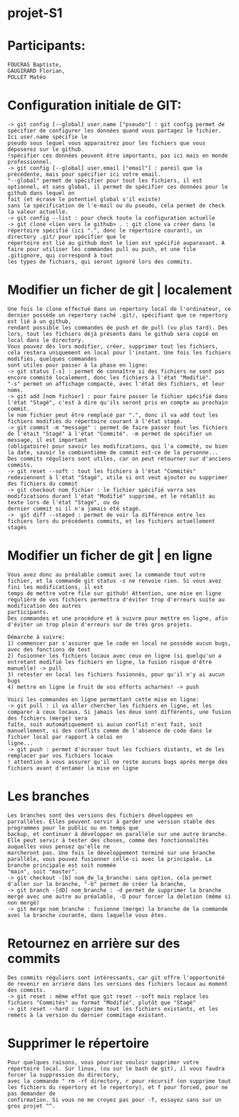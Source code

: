 # projet-S1

# Participants:
	FOUCRAS Baptiste,
	GAUGIRARD Florian,
	POLLET Matéo

# Configuration initiale de GIT:
	-> git config [--global] user.name ["pseudo"] : git config permet de spécifier de configurer les données quand vous partagez le fichier. Ici user.name spécifie le
	pseudo sous lequel vous apparaitrez pour les fichiers que vous déposerez sur le github.
	!spécifier ces données peuvent être importants, pas ici mais en monde professionnel.
	-> git config [--global] user.email ["email"] : pareil que la précédente, mais pour spécifier ici votre email.
	"--global" permet de spécifier pour tout les fichiers, il est optionnel, et sans global, il permet de spécifier ces données pour le github dans lequel on 
	fait (et écrase le potentiel global s'il existe)
	sans la spécification de l'e-mail ou du pseudo, cela permet de check la valeur actuelle.
	-> git config --list : pour check toute la configuration actuelle
	-> git clone <lien vers le github> . : git clone va créer dans le répertoire spécifié (ici ".", donc le répertoire courant), un directory .git/ pour spécifier que le
	répertoire est lié au github dont le lien est spécifié auparavant. A faire pour utiliser les commandes pull ou push, et une file .gitignore, qui correspond à tout
	les types de fichiers, qui seront ignoré lors des commits.

# Modifier un ficher de git | localement
	Une fois le clone effectué dans un repertory local de l'ordinateur, ce dernier possède un repertory caché .git/, spécifiant que ce repertory est lié à un github,
	rendant possible les commandes de push et de pull (vu plus tard). Dès lors, tout les fichiers déjà présents dans le github sera copié en local dans le directory.
	Vous pouvez dès lors modifier, créer, supprimer tout les fichiers, cela restera uniquement en local pour l'instant. Une fois les fichiers modifiés, quelques commandes
	sont utiles pour passer à la phase en ligne:
	-> git status [-s] : permet de connaître si des fichiers ne sont pas encore commité localement, donc les fichiers à l'état "Modifié".
	"-s" permet un affichage compacté, avec l'état des fichiers, et leur noms.
	-> git add [nom fichier] : pour faire passer le fichier spécifié dans l'état "Stagé", c'est à dire qu'ils seront pris en compte au prochain commit.
	le nom fichier peut être remplacé par ".", donc il va add tout les fichiers modifiés du répertoire courant à l'état stagé.
	-> git commit -m "message" : permet de faire passer tout les fichiers de l'était "Stagé" à l'état "Commité". -m permet de spécifier un message, il est important
	(obligatoire) pour savoir les modifications, qui l'a commité, ou bien la date, savoir le combientième de commit est-ce de la personne...
	Des commits réguliers sont utiles, car on peut retourner sur d'anciens commits.
	-> git reset --soft : tout les fichiers à l'état "Commités" redeviennent à l'état "Stagé", utile si ont veut ajouter ou supprimer des fichiers du commit
	-> git checkout nom_fichier : le fichier spécifié verra ses modifications durant l'état "Modifié" supprimé, et le rétablit au texte lors de l'état "Stagé", ou du
	dernier commit si il n'a jamais été stagé.
	->  git diff --staged : permet de voir la différence entre les fichiers lors du précédents commits, et les fichiers actuellement stagés

# Modifier un ficher de git | en ligne
	Vous avez donc au préalable commit avec la commande tout votre fichier, et la commande git status -s ne renvoie rien. Si vous avez fini les modifications, il est
	temps de mettre votre file sur github! Attention, une mise en ligne régulière de vos fichiers permettra d'éviter trop d'erreurs suite au modification des autres
	participants.
	Des commandes et une procédure et à suivre pour mettre en ligne, afin d'éviter un trop plein d'erreurs sur de très gros projets.
	
	Démarche à suivre:
	1) commencer par s'assurer que le code en local ne possède aucun bugs, avec des fonctions de test
	2) fusionner les fichiers locaux avec ceux en ligne (si quelqu'un a entretant modifié les fichiers en ligne, la fusion risque d'être manuelle) -> pull
	3) retester en local les fichiers fusionnés, pour qu'il n'y ai aucun bugs
	4) mettre en ligne le fruit de vos efforts acharnés! -> push
	
	Voici les commandes en ligne permettant cette mise en ligne:
	-> git pull : il va aller chercher les fichiers en ligne, et les comparer à ceux locaux. Si jamais les deux sont différents, une fusion des fichiers (merge) sera
	faîte, soit automatiquement si aucun conflit n'est fait, soit manuellement, si des conflits comme de l'absence de code dans le fichier local par rapport à celui en
	ligne...
	-> git push : permet d'écraser tout les fichiers distants, et de les remplacer par vos fichiers locaux
	! attention à vous assurer qu'il ne reste aucuns bugs après merge des fichiers avant d'entamer la mise en ligne

# Les branches
	Les branches sont des versions des fichiers développées en parrallèles. Elles peuvent servir à garder une version stable des programmes pour le public ou en temps que
	backup, et continuer à développer en parallèle sur une autre branche. Elle peut servir à tester des choses, comme des fonctionnalités auquelles vous pensez qu'elle ne
	marcheront pas. Une fois le développement terminé sur une branche parallèle, vous pouvez fusionner celle-ci avec la principale. La branche principale est soit nommée 
	"main", soit "master".
	-> git checkout -[b] nom_de_la_branche: sans option, cela permet d'aller sur la branche, "-b" permet de créer la branche,
	-> git branch -[dD] nom_branche : -d permet de supprimer la branche mergé avec une autre au préalable, -D pour forcer la deletion (même si non mergé)
	-> git merge nom_branche : fusionne (merge) la branche de la commande avec la branche courante, dans laquelle vous êtes.

# Retournez en arrière sur des commits
	Des commits réguliers sont intéressants, car git offre l'opportunité de revenir en arrière dans les versions des fichiers locaux au moment des commits.
	-> git reset : même effet que git reset --soft mais replace les fichiers "Commités" au format "Modifié", plutôt que "Stagé"
	-> git reset --hard : supprime tout les fichiers existants, et les remets à la version du dernier commitage existant.

# Supprimer le répertoire
	Pour quelques raisons, vous pourriez vouloir supprimer votre répertoire local. Sur linux, (ou sur le bash de git), il vous faudra forcer la suppression du directory,
	avec la commande " rm -rf directory, r pour récursif (on supprime tout les fichiers du repertory et le repertory), et f pour forced, pour ne pas demander de
	confirmation. Si vous ne me croyez pas pour -f, essayez sans sur un gros projet ^^.
